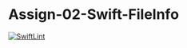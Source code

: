 # Assign-02-Swift-FileInfo
[![SwiftLint](https://github.com/ICS4U-Programming-ValI/Assign-02-Swift-FileInfo/workflows/SwiftLint/badge.svg)](https://github.com/ICS4U-Programming-ValI/Assign-02-Swift-FileInfo/actions)
